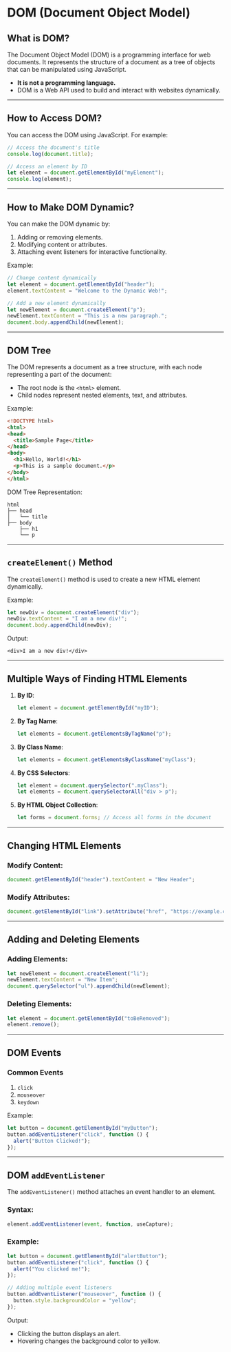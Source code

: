 # DOM (Document Object Model)

## What is DOM?
The Document Object Model (DOM) is a programming interface for web documents. It represents the structure of a document as a tree of objects that can be manipulated using JavaScript.
- **It is not a programming language.**
- DOM is a Web API used to build and interact with websites dynamically.

---

## How to Access DOM?
You can access the DOM using JavaScript. For example:

```javascript
// Access the document's title
console.log(document.title);

// Access an element by ID
let element = document.getElementById("myElement");
console.log(element);
```

---

## How to Make DOM Dynamic?
You can make the DOM dynamic by:
1. Adding or removing elements.
2. Modifying content or attributes.
3. Attaching event listeners for interactive functionality.

Example:

```javascript
// Change content dynamically
let element = document.getElementById("header");
element.textContent = "Welcome to the Dynamic Web!";

// Add a new element dynamically
let newElement = document.createElement("p");
newElement.textContent = "This is a new paragraph.";
document.body.appendChild(newElement);
```

---

## DOM Tree
The DOM represents a document as a tree structure, with each node representing a part of the document:
- The root node is the `<html>` element.
- Child nodes represent nested elements, text, and attributes.

Example:
```html
<!DOCTYPE html>
<html>
<head>
  <title>Sample Page</title>
</head>
<body>
  <h1>Hello, World!</h1>
  <p>This is a sample document.</p>
</body>
</html>
```

DOM Tree Representation:
```
html
├── head
│   └── title
├── body
    ├── h1
    └── p
```

---

## `createElement()` Method
The `createElement()` method is used to create a new HTML element dynamically.

Example:

```javascript
let newDiv = document.createElement("div");
newDiv.textContent = "I am a new div!";
document.body.appendChild(newDiv);
```

Output:
```
<div>I am a new div!</div>
```

---

## Multiple Ways of Finding HTML Elements
1. **By ID**:
   ```javascript
   let element = document.getElementById("myID");
   ```
2. **By Tag Name**:
   ```javascript
   let elements = document.getElementsByTagName("p");
   ```
3. **By Class Name**:
   ```javascript
   let elements = document.getElementsByClassName("myClass");
   ```
4. **By CSS Selectors**:
   ```javascript
   let element = document.querySelector(".myClass");
   let elements = document.querySelectorAll("div > p");
   ```
5. **By HTML Object Collection**:
   ```javascript
   let forms = document.forms; // Access all forms in the document
   ```

---

## Changing HTML Elements

### Modify Content:
```javascript
document.getElementById("header").textContent = "New Header";
```

### Modify Attributes:
```javascript
document.getElementById("link").setAttribute("href", "https://example.com");
```

---

## Adding and Deleting Elements

### Adding Elements:
```javascript
let newElement = document.createElement("li");
newElement.textContent = "New Item";
document.querySelector("ul").appendChild(newElement);
```

### Deleting Elements:
```javascript
let element = document.getElementById("toBeRemoved");
element.remove();
```

---

## DOM Events

### Common Events
1. `click`
2. `mouseover`
3. `keydown`

Example:

```javascript
let button = document.getElementById("myButton");
button.addEventListener("click", function () {
  alert("Button Clicked!");
});
```

---

## DOM `addEventListener`
The `addEventListener()` method attaches an event handler to an element.

### Syntax:
```javascript
element.addEventListener(event, function, useCapture);
```

### Example:

```javascript
let button = document.getElementById("alertButton");
button.addEventListener("click", function () {
  alert("You clicked me!");
});

// Adding multiple event listeners
button.addEventListener("mouseover", function () {
  button.style.backgroundColor = "yellow";
});
```

Output:
- Clicking the button displays an alert.
- Hovering changes the background color to yellow.

